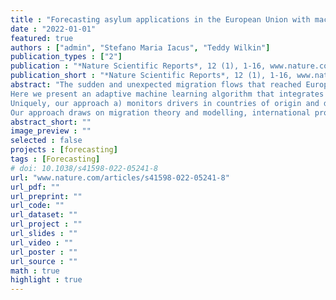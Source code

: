 ```yaml
---
title : "Forecasting asylum applications in the European Union with machine learning and data at scale"
date : "2022-01-01"
featured: true
authors : ["admin", "Stefano Maria Iacus", "Teddy Wilkin"]
publication_types : ["2"]
publication : "*Nature Scientific Reports*, 12 (1), 1-16, www.nature.com/articles/s41598-022-05241-8"
publication_short : "*Nature Scientific Reports*, 12 (1), 1-16, www.nature.com/articles/s41598-022-05241-8"
abstract: "The sudden and unexpected migration flows that reached Europe during the so-called ‘refugee crisis’ of 2015-16 left governments unprepared, exposing significant shortcomings in the field of migration forecasting. Forecasting asylum-related migration is indeed problematic. Migration is a complex system, drivers are composite, measurement incorporates uncertainty, and most migration theories are either under-specified or hardly actionable. As a result, approaches to forecasting generally focus on specific migration flows, and the results are often inconsistent and difficult to generalise.
Here we present an adaptive machine learning algorithm that integrates administrative statistics and non-traditional data sources at scale to effectively forecast asylum-related migration flows. We focus on asylum applications lodged in countries of the European Union (EU) by nationals of all countries of origin worldwide, but the same approach can be applied in any context provided adequate migration or asylum data are available.
Uniquely, our approach a) monitors drivers in countries of origin and destination to detect early onset change; b) models individual country-to-country migration flows separately and on moving time windows; c) estimates the effects of individual drivers, including lagged effects; d) delivers forecasts of asylum applications up to four weeks ahead; e) assesses how patterns of drivers shift over time to describe the functioning and change of migration systems.
Our approach draws on migration theory and modelling, international protection, and data science to deliver what is, to our knowledge, the first comprehensive system for forecasting asylum applications based on adaptive models and data at scale. Importantly, this approach can be extended to forecast other social processes."
abstract_short: ""
image_preview : ""
selected : false
projects : [forecasting]
tags : [Forecasting]
# doi: 10.1038/s41598-022-05241-8
url: "www.nature.com/articles/s41598-022-05241-8"
url_pdf: ""
url_preprint: ""
url_code: ""
url_dataset: ""
url_project : ""
url_slides : ""
url_video : ""
url_poster : ""
url_source : ""
math : true
highlight : true
---
```

